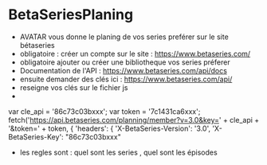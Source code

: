 # BetaSeriesPlaning

- AVATAR vous donne le planing de vos series preférer sur le site bétaseries
- obligatoire : créer un compte sur le site : https://www.betaseries.com/
- obligatoire ajouter ou créer une bibliotheque vos series préferer 
- Documentation de l'API : https://www.betaseries.com/api/docs
- ensuite demander des clés ici : https://www.betaseries.com/api/
- reseigne vos clés sur le fichier js
- 
var cle_api = '86c73c03bxxx';
	var token = '7c1431ca6xxx';
	fetch('https://api.betaseries.com/planning/member?v=3.0&key=' + cle_api + '&token=' + token, {
        'headers': {
        'X-BetaSeries-Version': '3.0',
        'X-BetaSeries-Key': "86c73c03bxxx"
        
- les regles sont : quel sont les series , quel sont les épisodes
